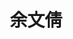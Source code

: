 ---
layout: member
title: 余文倩
graduate-from: 安徽大学
position: 硕士研究生
research: 基于纳米技术的抗肿瘤疫苗及免疫治疗
email: wenqianyu at whu.edu.cn
image: /images/members/余文倩.jpg
alumni: false
---